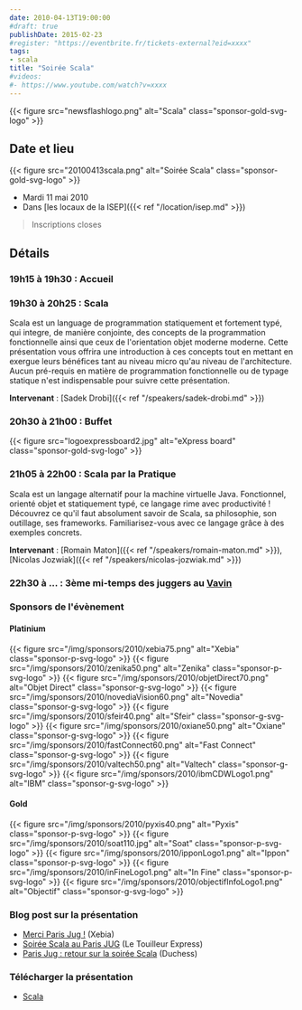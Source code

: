 ```yaml
---
date: 2010-04-13T19:00:00
#draft: true
publishDate: 2015-02-23
#register: "https://eventbrite.fr/tickets-external?eid=xxxx"
tags:
- scala
title: "Soirée Scala"
#videos:
#- https://www.youtube.com/watch?v=xxxx
---
```


{{< figure src="newsflashlogo.png" alt="Scala" class="sponsor-gold-svg-logo" >}}

## Date et lieu

{{< figure src="20100413scala.png" alt="Soirée Scala" class="sponsor-gold-svg-logo" >}}

* Mardi 11 mai 2010
* Dans [les locaux de la ISEP]({{< ref "/location/isep.md" >}})

> Inscriptions closes

## Détails

### 19h15 à 19h30 : Accueil

### 19h30 à 20h25 : Scala

Scala est un language de programmation statiquement et fortement typé, qui integre, de manière conjointe, des concepts de la programmation fonctionnelle ainsi que ceux de l'orientation objet moderne moderne. Cette présentation vous offrira une introduction à ces concepts tout en mettant en exergue leurs bénéfices tant au niveau micro qu'au niveau de l'architecture. Aucun pré-requis en matière de programmation fonctionnelle ou de typage statique n'est indispensable pour suivre cette présentation.

**Intervenant** : [Sadek Drobi]({{< ref "/speakers/sadek-drobi.md" >}}) 

### 20h30 à 21h00 : Buffet

{{< figure src="logoexpressboard2.jpg" alt="eXpress board" class="sponsor-gold-svg-logo" >}}

### 21h05 à 22h00 : Scala par la Pratique

Scala est un langage alternatif pour la machine virtuelle Java. Fonctionnel, orienté objet et statiquement typé, ce langage rime avec productivité ! Découvrez ce qu'il faut absolument savoir de Scala, sa philosophie, son outillage, ses frameworks. Familiarisez-vous avec ce langage grâce à des exemples concrets.

**Intervenant** : [Romain Maton]({{< ref "/speakers/romain-maton.md" >}}), [Nicolas Jozwiak]({{< ref "/speakers/nicolas-jozwiak.md" >}})


### 22h30 à  ... : 3ème mi-temps des juggers au [Vavin](https://www.google.com/maps/dir//48.84398,2.330533/@48.8439685,2.2603067,12z)

### Sponsors de l'évènement

#### Platinium

{{< figure src="/img/sponsors/2010/xebia75.png" alt="Xebia" class="sponsor-p-svg-logo" >}}
{{< figure src="/img/sponsors/2010/zenika50.png" alt="Zenika" class="sponsor-p-svg-logo" >}}
{{< figure src="/img/sponsors/2010/objetDirect70.png" alt="Objet Direct" class="sponsor-g-svg-logo" >}}
{{< figure src="/img/sponsors/2010/novediaVision60.png" alt="Novedia" class="sponsor-g-svg-logo" >}}
{{< figure src="/img/sponsors/2010/sfeir40.png" alt="Sfeir" class="sponsor-g-svg-logo" >}}
{{< figure src="/img/sponsors/2010/oxiane50.png" alt="Oxiane" class="sponsor-g-svg-logo" >}}
{{< figure src="/img/sponsors/2010/fastConnect60.png" alt="Fast Connect" class="sponsor-g-svg-logo" >}}
{{< figure src="/img/sponsors/2010/valtech50.png" alt="Valtech" class="sponsor-g-svg-logo" >}}
{{< figure src="/img/sponsors/2010/ibmCDWLogo1.png" alt="IBM" class="sponsor-g-svg-logo" >}}

#### Gold

{{< figure src="/img/sponsors/2010/pyxis40.png" alt="Pyxis" class="sponsor-p-svg-logo" >}}
{{< figure src="/img/sponsors/2010/soat110.jpg" alt="Soat" class="sponsor-p-svg-logo" >}}
{{< figure src="/img/sponsors/2010/ipponLogo1.png" alt="Ippon" class="sponsor-p-svg-logo" >}}
{{< figure src="/img/sponsors/2010/inFineLogo1.png" alt="In Fine" class="sponsor-p-svg-logo" >}}
{{< figure src="/img/sponsors/2010/objectifInfoLogo1.png" alt="Objectif" class="sponsor-g-svg-logo" >}}

### Blog post sur la présentation

* [Merci Paris Jug !](http://www.touilleur-express.fr/2010/04/18/soiree-scala-au-paris-jug/) (Xebia)
* [Soirée Scala au Paris JUG](http://www.touilleur-express.fr/2010/04/18/soiree-scala-au-paris-jug/) (Le Touilleur Express)
* [Paris Jug : retour sur la soirée Scala](http://jduchess.org/duchess-france/paris-jug-retour-sur-la-soiree-scala/) (Duchess)

### Télécharger la présentation

* [Scala](Scala.pdf)
